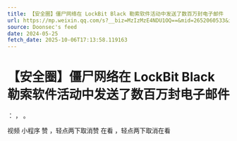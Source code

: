 ```yaml
---
title: 【安全圈】僵尸网络在 LockBit Black 勒索软件活动中发送了数百万封电子邮件
url: https://mp.weixin.qq.com/s?__biz=MzIzMzE4NDU1OQ==&mid=2652060533&idx=4&sn=d82669e2f4e8ad4d22eb36a52a60d514
source: Doonsec's feed
date: 2024-05-25
fetch_date: 2025-10-06T17:13:58.119163
---
```


# 【安全圈】僵尸网络在 LockBit Black 勒索软件活动中发送了数百万封电子邮件

：
，
。

视频
小程序
赞
，轻点两下取消赞
在看
，轻点两下取消在看